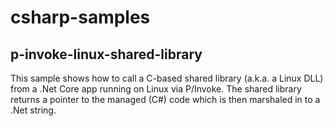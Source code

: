 # csharp-samples

## p-invoke-linux-shared-library
This sample shows how to call a C-based shared library (a.k.a. a Linux DLL) from a .Net Core app running on Linux via P/Invoke. The shared library returns a pointer to the managed (C#) code which is then marshaled in to a .Net string.